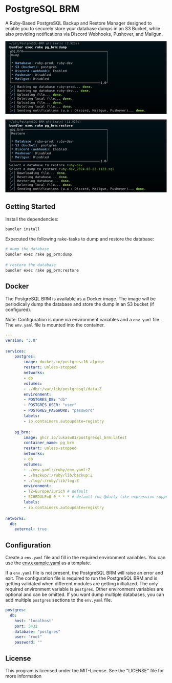 # PostgreSQL BRM

A Ruby-Based PostgreSQL Backup and Restore Manager designed to enable you to securely store your database dumps in an S3 Bucket, while also providing notifications via Discord Webhooks, Pushover, and Mailgun.

![rake pg_brm:dump](data/dump.png)

![rake pg_brm:restore](data/restore.png)

## Getting Started

Install the dependencies:

```bash
bundler install
```

Expecuted the following rake-tasks to dump and restore the database:

```bash
# dump the database
bundler exec rake pg_brm:dump

# restore the database
bundler exec rake pg_brm:restore
```

## Docker

The PostgreSQL BRM is available as a Docker image. The image will be periodically dump the database and store the dump in an S3 bucket (if configured). 

Note: Configuration is done via environment variables and a `env.yaml` file. The `env.yaml` file is mounted into the container. 

```yaml
---
version: "3.8"

services:
    postgres:
        image: docker.io/postgres:16-alpine
        restart: unless-stopped
        networks:
        - db
        volumes:
        - ./db/:/var/lib/postgresql/data:Z
        environment:
        - POSTGRES_DB: "db"
        - POSTGRES_USER: "user"
        - POSTGRES_PASSWORD: "password"
        labels:
        - io.containers.autoupdate=registry

    pg_brm:
        image: ghcr.io/lukasw01/postgresql_brm:latest
        container_name: pg_brm
        restart: unless-stopped
        networks:
        - db
        volumes:
        - ./env.yaml:/ruby/env.yaml:Z
        - ./backup/:/ruby/lib/backup:Z
        - ./log/:/ruby/lib/log:Z
        environment:
        - TZ=Europe/Zurich # default
        - SCHEDULE=0 0 * * * # default (no @daily like expression supported)
        labels:
        - io.containers.autoupdate=registry

networks:
  db:
    external: true
```

## Configuration

Create a `env.yaml` file and fill in the required environment variables. You can use the [env.example.yaml](https://gitlab.com/LukasW01/postgresql-brm/-/blob/main/env.yaml) as a template.

If a `env.yaml` file is not present, the PostgreSQL BRM will raise an error and exit. The configuration file is required to run the PostgreSQL BRM and is getting validated when different modules are getting initialized. The only required environment variable is `postgres`. Other environment variables are optional and can be omitted. If you want dump multiple databases, you can add multiple `postgres` sections to the `env.yaml` file.

```yaml
postgres: 
  db:
    host: "localhost"
    port: 5432
    database: "postgres"
    user: "root"
    password: ""
```

## License

This program is licensed under the MIT-License. See the "LICENSE" file for more information